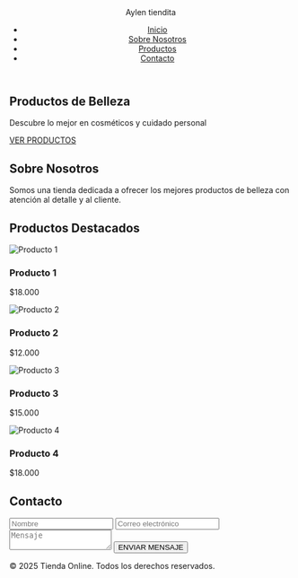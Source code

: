 <!DOCTYPE html>
<html lang="es">
<head>
  <meta charset="UTF-8" />
  <meta name="viewport" content="width=device-width, initial-scale=1.0"/>
  <title>Aylen Tiendita</title>
  <link rel="stylesheet" href="estilos.css" />
</head>
<body>
  <header>
    <div class="logo">Aylen tiendita</div>
    <nav>
      <ul>
        <li><a href="#inicio">Inicio</a></li>
        <li><a href="#sobre">Sobre Nosotros</a></li>
        <li><a href="#productos">Productos</a></li>
        <li><a href="#contacto">Contacto</a></li>
      </ul>
    </nav>
  </header>

  <section id="inicio" class="hero">
    <h1>Productos de Belleza</h1>
    <p>Descubre lo mejor en cosméticos y cuidado personal</p>
    <a href="#productos" class="boton">VER PRODUCTOS</a>
  </section>

  <section id="sobre" class="seccion">
    <h2>Sobre Nosotros</h2>
    <p>Somos una tienda dedicada a ofrecer los mejores productos de belleza con atención al detalle y al cliente.</p>
  </section>

  <section id="productos" class="seccion">
    <h2>Productos Destacados</h2>
    <div class="grid-productos">
      <div class="producto">
        <img src="https://via.placeholder.com/150" alt="Producto 1">
        <h3>Producto 1</h3>
        <p>$18.000</p>
      </div>
      <div class="producto">
        <img src="https://via.placeholder.com/150" alt="Producto 2">
        <h3>Producto 2</h3>
        <p>$12.000</p>
      </div>
      <div class="producto">
        <img src="https://via.placeholder.com/150" alt="Producto 3">
        <h3>Producto 3</h3>
        <p>$15.000</p>
      </div>
      <div class="producto">
        <img src="https://via.placeholder.com/150" alt="Producto 4">
        <h3>Producto 4</h3>
        <p>$18.000</p>
      </div>
    </div>
  </section>

  <section id="contacto" class="seccion">
    <h2>Contacto</h2>
    <form>
      <input type="text" placeholder="Nombre" required>
      <input type="email" placeholder="Correo electrónico" required>
      <textarea placeholder="Mensaje" required></textarea>
      <button type="submit">ENVIAR MENSAJE</button>
    </form>
  </section>

  <footer>
    <p>&copy; 2025 Tienda Online. Todos los derechos reservados.</p>
  </footer>
</body>
</html>
